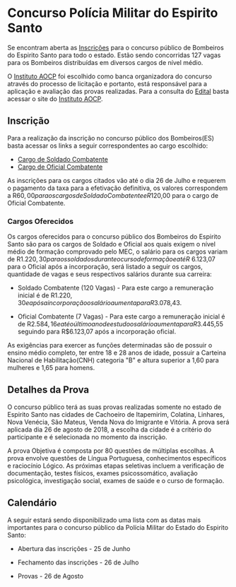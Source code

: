 # Concurso Polícia Militar do Espirito Santo

Se encontram aberta as [Inscrições](http://www.institutoaocp.org.br/concursos.jsp) para o concurso público de Bombeiros do Espirito Santo para todo o estado. Estão sendo concorridas 127 vagas para os Bombeiros distribuídas em diversos cargos de nível médio.

O [Instituto AOCP](http://www.institutoaocp.org.br) foi escolhido como banca organizadora do concurso através do processo de licitação e portanto, está responsável para a aplicação e avaliação das provas realizadas. Para a consulta do [Edital](http://www.institutoaocp.org.br/concursos.jsp) basta acessar o site do [Instituto AOCP](http://www.institutoaocp.org.br/concursos.jsp).

## Inscrição 

Para a realização da inscrição no concurso público dos Bombeiros(ES) basta acessar os links a seguir correspondentes ao cargo escolhido:
* [Cargo de Soldado Combatente](http://www.institutoaocp.org.br/concurso.jsp?id=197)
* [Cargo de Oficial Combatente](http://www.institutoaocp.org.br/concurso.jsp?id=198)

As inscrições para os cargos citados vão até o dia 26 de Julho e requerem o pagamento da taxa para a efetivação definitiva, os valores correspondem a R$60,00 para os cargos de Soldado Combatente e R$120,00 para o cargo de Oficial Combatente.


### Cargos Oferecidos 

Os cargos oferecidos para o concurso público dos Bombeiros do Espirito Santo são para os cargos de Soldado e Oficial aos quais exigem o nível médio de formação comprovado pelo MEC, o salário para os cargos variam de R$1.220,30 para os soldados durante o curso de formação e até R$ 6.123,07 para o Oficial após a incorporação, será listado a seguir os cargos, quantidade de vagas e seus respectivos salários durante sua carreira: 

* Soldado Combatente (120 Vagas) - Para este cargo a remuneração inicial é de R$1.220,30 e após a incorporação o salário aumenta para R$3.078,43.

* Oficial Combatente (7 Vagas) - Para este cargo a remuneração inicial é de R$2.584,16 e até o último ano de estudo o salário aumenta para R$3.445,55 seguindo para R$6.123,07 após a incorporação oficial.

As exigências para exercer as funções determinadas são de possuir o ensino médio completo, ter entre 18 e 28 anos de idade, possuir a Carteina Nacional de Habilitação(CNH) categoria "B" e altura superior a 1,60 para mulheres e 1,65 para homens.


## Detalhes da Prova 

O concurso público terá as suas provas realizadas somente no estado de Espirito Santo nas cidades de Cachoeiro de Itapemirim, Colatina, Linhares, Nova Venécia, São Mateus, Venda Nova do Imigrante e Vitória. A prova será aplicada dia 26 de agosto de 2018, a escolha da cidade é a critério do participante e é selecionada no momento da inscrição.  

A prova Objetiva é composta por 80 questões de múltiplas escolhas. A prova envolve questões de Língua Portuguesa, conhecimentos específicos e raciocínio Lógico. As próximas etapas seletivas incluem a verificação de documentação, testes físicos, exames psicossomático, avaliação psicológica, investigação social, exames de saúde e o curso de formação.

## Calendário 

A seguir estará sendo disponibilizado uma lista com as datas mais importantes para o concurso público da Polícia Militar do Estado do Espirito Santo:

* Abertura das inscrições - 25 de Junho 

* Fechamento das inscrições - 26 de Julho 

* Provas - 26 de Agosto 

  
